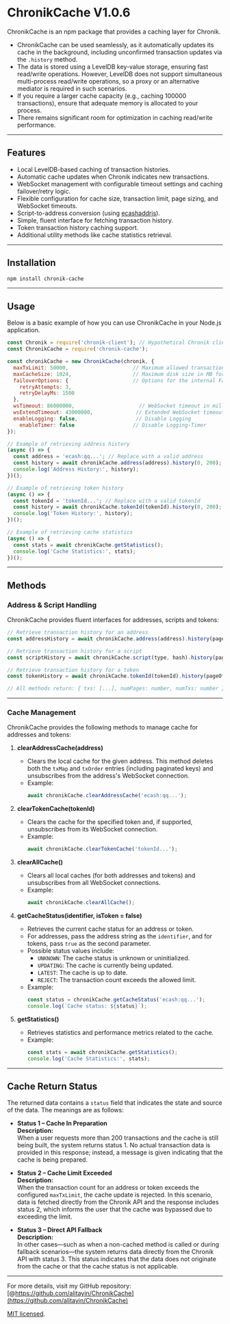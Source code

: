 # ChronikCache V1.0.6

ChronikCache is an npm package that provides a caching layer for Chronik.  

- ChronikCache can be used seamlessly, as it automatically updates its cache in the background, including unconfirmed transaction updates via the `.history` method.  
- The data is stored using a LevelDB key-value storage, ensuring fast read/write operations. However, LevelDB does not support simultaneous multi-process read/write operations, so a proxy or an alternative mediator is required in such scenarios.  
- If you require a larger cache capacity (e.g., caching 100000 transactions), ensure that adequate memory is allocated to your process.  
- There remains significant room for optimization in caching read/write performance.

---

## Features

- Local LevelDB-based caching of transaction histories.  
- Automatic cache updates when Chronik indicates new transactions.  
- WebSocket management with configurable timeout settings and caching failover/retry logic.  
- Flexible configuration for cache size, transaction limit, page sizing, and WebSocket timeouts.  
- Script-to-address conversion (using [ecashaddrjs](https://www.npmjs.com/package/ecashaddrjs)).  
- Simple, fluent interface for fetching transaction history.  
- Token transaction history caching support.
- Additional utility methods like cache statistics retrieval.

---

## Installation

```bash
npm install chronik-cache
```

---

## Usage

Below is a basic example of how you can use ChronikCache in your Node.js application.

```js
const Chronik = require('chronik-client'); // Hypothetical Chronik client
const ChronikCache = require('chronik-cache');

const chronikCache = new ChronikCache(chronik, {
  maxTxLimit: 50000,                     // Maximum allowed transaction count before rejecting cache update
  maxCacheSize: 1024,                    // Maximum disk size in MB for the local cache
  failoverOptions: {                     // Options for the internal FailoverHandler
    retryAttempts: 3,
    retryDelayMs: 1500
  },
  wsTimeout: 86000000,                     // WebSocket timeout in milliseconds
  wsExtendTimeout: 43000000,              // Extended WebSocket timeout in milliseconds
  enableLogging: false,                   // Disable Logging
    enableTimer: false                   // Disable Logging-Timer
});

// Example of retrieving address history
(async () => {
  const address = 'ecash:qq...'; // Replace with a valid address
  const history = await chronikCache.address(address).history(0, 200);
  console.log('Address History:', history);
})();

// Example of retrieving token history
(async () => {
  const tokenId = 'tokenId...'; // Replace with a valid tokenId
  const history = await chronikCache.tokenId(tokenId).history(0, 200);
  console.log('Token History:', history);
})();

// Example of retrieving cache statistics
(async () => {
  const stats = await chronikCache.getStatistics();
  console.log('Cache Statistics:', stats);
})();
```

---

## Methods

### Address & Script Handling

ChronikCache provides fluent interfaces for addresses, scripts and tokens:

```javascript
// Retrieve transaction history for an address
const addressHistory = await chronikCache.address(address).history(pageOffset, pageSize);

// Retrieve transaction history for a script
const scriptHistory = await chronikCache.script(type, hash).history(pageOffset, pageSize);

// Retrieve transaction history for a token
const tokenHistory = await chronikCache.tokenId(tokenId).history(pageOffset, pageSize);

// All methods return: { txs: [...], numPages: number, numTxs: number }
```

---

### Cache Management

ChronikCache provides the following methods to manage cache for addresses and tokens:

1. **clearAddressCache(address)**
   - Clears the local cache for the given address. This method deletes both the `txMap` and `txOrder` entries (including paginated keys) and unsubscribes from the address's WebSocket connection.
   - Example:
     ```js
     await chronikCache.clearAddressCache('ecash:qq...');
     ```

2. **clearTokenCache(tokenId)**
   - Clears the cache for the specified token and, if supported, unsubscribes from its WebSocket connection.
   - Example:
     ```js
     await chronikCache.clearTokenCache('tokenId...');
     ```

3. **clearAllCache()**
   - Clears all local caches (for both addresses and tokens) and unsubscribes from all WebSocket connections.
   - Example:
     ```js
     await chronikCache.clearAllCache();
     ```

4. **getCacheStatus(identifier, isToken = false)**
   - Retrieves the current cache status for an address or token.
   - For addresses, pass the address string as the `identifier`, and for tokens, pass `true` as the second parameter.
   - Possible status values include:
     - `UNKNOWN`: The cache status is unknown or uninitialized.
     - `UPDATING`: The cache is currently being updated.
     - `LATEST`: The cache is up to date.
     - `REJECT`: The transaction count exceeds the allowed limit.
   - Example:
     ```js
     const status = chronikCache.getCacheStatus('ecash:qq...');
     console.log(`Cache status: ${status}`);
     ```

5. **getStatistics()**
   - Retrieves statistics and performance metrics related to the cache.
   - Example:
     ```js
     const stats = await chronikCache.getStatistics();
     console.log('Cache Statistics:', stats);
     ```

---

## Cache Return Status

The returned data contains a `status` field that indicates the state and source of the data. The meanings are as follows:

- **Status 1 – Cache In Preparation**  
  **Description:**  
  When a user requests more than 200 transactions and the cache is still being built, the system returns status 1. No actual transaction data is provided in this response; instead, a message is given indicating that the cache is being prepared.

- **Status 2 – Cache Limit Exceeded**  
  **Description:**  
  When the transaction count for an address or token exceeds the configured `maxTxLimit`, the cache update is rejected. In this scenario, data is fetched directly from the Chronik API and the response includes status 2, which informs the user that the cache was bypassed due to exceeding the limit.

- **Status 3 – Direct API Fallback**  
  **Description:**  
  In other cases—such as when a non-cached method is called or during fallback scenarios—the system returns data directly from the Chronik API with status 3. This status indicates that the data does not originate from the cache or that the cache status is not applicable.

---

For more details, visit my GitHub repository: [@https://github.com/alitayin/ChronikCache](https://github.com/alitayin/ChronikCache)

 [MIT licensed](./LICENSE).
